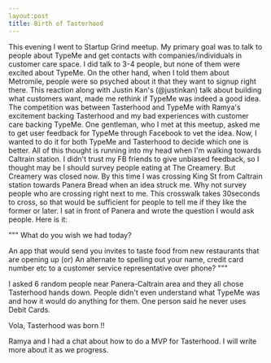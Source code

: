 ```yaml
---
layout:post
title: Birth of Tasterhood
---
```


This evening I went to Startup Grind meetup. My primary goal was to talk to people about TypeMe and get contacts with 
companies/individuals in customer care space. I did talk to 3-4 people, but none of them were excited about TypeMe.
On the other hand, when I told them about Metromile, people were so psyched about it that they want to signup right there.
This reaction along with Justin Kan's (@justinkan) talk about building what customers want, made me rethink if TypeMe was 
indeed a good idea. The competition was between Tasterhood and TypeMe with Ramya's excitement backing Tasterhood and my
bad experiences with customer care backing TypeMe. One gentleman, who I met at this meetup, asked me to get user feedback
for TypeMe through Facebook to vet the idea. Now, I wanted to do it for both TypeMe and Tasterhood to decide which one is better. 
All of this thought is running into my head when I'm walking towards Caltrain station.  I didn't trust my FB friends to give unbiased feedback, 
so I thought may be I should survey people eating at The Creamery. But Creamery was closed now. By this time I was crossing King St
from Caltrain station towards Panera Bread when an idea struck me. Why not survey people who are crossing right next to me. This crosswalk
takes 30seconds to cross, so that would be sufficient for people to tell me if they like the former or later. I sat in front of Panera and
wrote the question I would ask people. Here is it:

"""
  What do you wish we had today?

  An app that would send you invites to taste food from new restaurants that are opening up 
  (or) An alternate to spelling out your name, credit card number etc to a customer service representative over phone?
"""

I asked 6 random people near Panera-Caltrain area and they all chose Tasterhood hands down. People didn't even understand
what TypeMe was and how it would do anything for them. One person said he never uses Debit Cards.


Vola, Tasterhood was born !!


Ramya and I had a chat about how to do a MVP for Tasterhood. I will write more about it as we progress.
